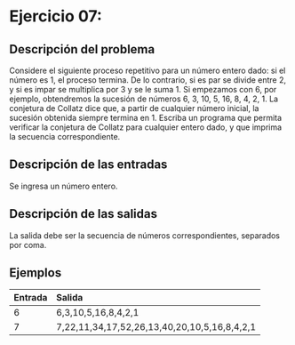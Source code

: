 # **Ejercicio 07:**

## Descripción del problema

Considere el siguiente proceso repetitivo para un número entero dado: si el número es 1, el proceso termina. De lo contrario, si es par se divide entre 2, y si es impar se multiplica por 3 y se le suma 1. Si empezamos con 6, por ejemplo, obtendremos la sucesión de números 6, 3, 10, 5, 16, 8, 4, 2, 1. La conjetura de Collatz dice que, a partir de cualquier número inicial, la sucesión obtenida siempre termina en 1. Escriba un programa que permita verificar la conjetura de Collatz para cualquier entero dado, y que imprima la secuencia correspondiente.

## Descripción de las entradas

Se ingresa un número entero.

## Descripción de las salidas

La salida debe ser la secuencia de números correspondientes, separados por coma.

## Ejemplos

| Entrada    | Salida     |
| :--------- | :--------- |
| 6 | 6,3,10,5,16,8,4,2,1 |
| 7 | 7,22,11,34,17,52,26,13,40,20,10,5,16,8,4,2,1 |
